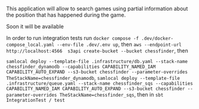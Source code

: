 This application will allow to search games using partial information about the position that has happened during the game.

Soon it will be available

In order to run integration tests run
```docker compose -f .dev/docker-compose_local.yaml --env-file .dev/.env up```,
then
```aws --endpoint-url http://localhost:4566  s3api create-bucket --bucket chessfinder```,
then

[//]: # (```samlocal deploy --template-file template_resources.yaml --stack-name chessfinder --capabilities CAPABILITY_NAMED_IAM CAPABILITY_AUTO_EXPAND --s3-bucket chessfinder```,)
```samlocal deploy --template-file .infrastructure/db.yaml --stack-name chessfinder_dynamodb --capabilities CAPABILITY_NAMED_IAM CAPABILITY_AUTO_EXPAND --s3-bucket chessfinder --parameter-overrides TheStackName=chessfinder_dynamodb```,
```samlocal deploy --template-file .infrastructure/queue.yaml --stack-name chessfinder_sqs --capabilities CAPABILITY_NAMED_IAM CAPABILITY_AUTO_EXPAND --s3-bucket chessfinder --parameter-overrides TheStackName=chessfinder_sqs```,
then in ```sbt```
```IntegrationTest / test```
